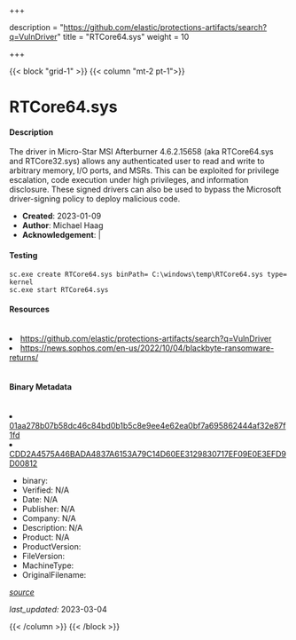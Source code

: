 +++

description = "https://github.com/elastic/protections-artifacts/search?q=VulnDriver"
title = "RTCore64.sys"
weight = 10

+++


{{< block "grid-1" >}}
{{< column "mt-2 pt-1">}}


# RTCore64.sys

#### Description


The driver in Micro-Star MSI Afterburner 4.6.2.15658 (aka RTCore64.sys and RTCore32.sys) allows any authenticated user to read and write to arbitrary memory, I/O ports, and MSRs. This can be exploited for privilege escalation, code execution under high privileges, and information disclosure. These signed drivers can also be used to bypass the Microsoft driver-signing policy to deploy malicious code.


- **Created**: 2023-01-09
- **Author**: Michael Haag
- **Acknowledgement**:  | [](https://twitter.com/)

#### Testing

```
sc.exe create RTCore64.sys binPath= C:\windows\temp\RTCore64.sys type= kernel
sc.exe start RTCore64.sys
```

#### Resources
<br>


<li><a href=" https://github.com/elastic/protections-artifacts/search?q=VulnDriver"> https://github.com/elastic/protections-artifacts/search?q=VulnDriver</a></li>

<li><a href="https://news.sophos.com/en-us/2022/10/04/blackbyte-ransomware-returns/">https://news.sophos.com/en-us/2022/10/04/blackbyte-ransomware-returns/</a></li>


<br>


#### Binary Metadata
<br>



<li><a href="https://www.virustotal.com/gui/file/01aa278b07b58dc46c84bd0b1b5c8e9ee4e62ea0bf7a695862444af32e87f1fd">01aa278b07b58dc46c84bd0b1b5c8e9ee4e62ea0bf7a695862444af32e87f1fd</a></li>

<li><a href="https://www.virustotal.com/gui/file/CDD2A4575A46BADA4837A6153A79C14D60EE3129830717EF09E0E3EFD9D00812">CDD2A4575A46BADA4837A6153A79C14D60EE3129830717EF09E0E3EFD9D00812</a></li>



- binary: 
- Verified: N/A
- Date: N/A
- Publisher: N/A
- Company: N/A
- Description: N/A
- Product: N/A
- ProductVersion: 
- FileVersion: 
- MachineType: 
- OriginalFilename: 

[*source*](https://github.com/magicsword-io/LOLDrivers/tree/main/yaml/rtcore64.sys.yml)

*last_updated:* 2023-03-04


{{< /column >}}
{{< /block >}}
